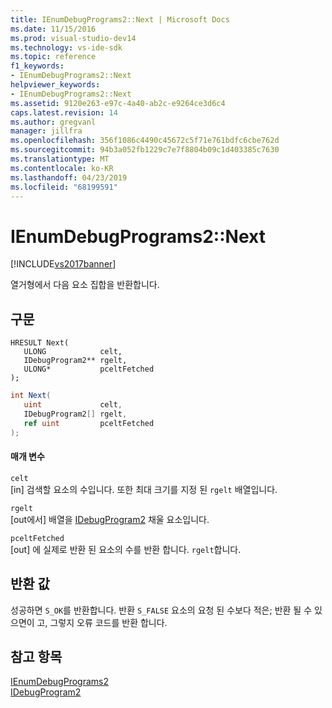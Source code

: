 ```yaml
---
title: IEnumDebugPrograms2::Next | Microsoft Docs
ms.date: 11/15/2016
ms.prod: visual-studio-dev14
ms.technology: vs-ide-sdk
ms.topic: reference
f1_keywords:
- IEnumDebugPrograms2::Next
helpviewer_keywords:
- IEnumDebugPrograms2::Next
ms.assetid: 9120e263-e97c-4a40-ab2c-e9264ce3d6c4
caps.latest.revision: 14
ms.author: gregvanl
manager: jillfra
ms.openlocfilehash: 356f1086c4490c45672c5f71e761bdfc6cbe762d
ms.sourcegitcommit: 94b3a052fb1229c7e7f8804b09c1d403385c7630
ms.translationtype: MT
ms.contentlocale: ko-KR
ms.lasthandoff: 04/23/2019
ms.locfileid: "68199591"
---
```

# <a name="ienumdebugprograms2next"></a>IEnumDebugPrograms2::Next
[!INCLUDE[vs2017banner](../../../includes/vs2017banner.md)]

열거형에서 다음 요소 집합을 반환합니다.  
  
## <a name="syntax"></a>구문  
  
```cpp#  
HRESULT Next(  
   ULONG            celt,  
   IDebugProgram2** rgelt,  
   ULONG*           pceltFetched  
);  
```  
  
```csharp  
int Next(  
   uint             celt,  
   IDebugProgram2[] rgelt,  
   ref uint         pceltFetched  
);  
```  
  
#### <a name="parameters"></a>매개 변수  
 `celt`  
 [in] 검색할 요소의 수입니다. 또한 최대 크기를 지정 된 `rgelt` 배열입니다.  
  
 `rgelt`  
 [out에서] 배열을 [IDebugProgram2](../../../extensibility/debugger/reference/idebugprogram2.md) 채울 요소입니다.  
  
 `pceltFetched`  
 [out] 에 실제로 반환 된 요소의 수를 반환 합니다. `rgelt`합니다.  
  
## <a name="return-value"></a>반환 값  
 성공하면 `S_OK`를 반환합니다. 반환 `S_FALSE` 요소의 요청 된 수보다 적은; 반환 될 수 있으면이 고, 그렇지 오류 코드를 반환 합니다.  
  
## <a name="see-also"></a>참고 항목  
 [IEnumDebugPrograms2](../../../extensibility/debugger/reference/ienumdebugprograms2.md)   
 [IDebugProgram2](../../../extensibility/debugger/reference/idebugprogram2.md)
